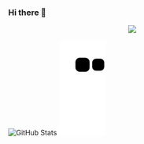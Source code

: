 ### Hi there 👋

<!--
**kansuorhan/kansuorhan** is a ✨ _special_ ✨ repository because its `README.md` (this file) appears on your GitHub profile.

Here are some ideas to get you started:

- 🔭 I’m currently working on ...
- 🌱 I’m currently learning ...
- 👯 I’m looking to collaborate on ...
- 🤔 I’m looking for help with ...
- 💬 Ask me about ...
- 📫 How to reach me: ...
- 😄 Pronouns: ...
- ⚡ Fun fact: ...
-->

<p align="center">
      <img wide="200em" src="https://github-readme-stats-eight-theta.vercel.app/api/top-langs/?username=kansuorhan&layout=compact&langs_count=8&theme=swift"/>
</p>

![GitHub Stats](https://github-readme-stats.vercel.app/api?username=kansuorhan&theme=swift&show_icons=true)
![snake gif](https://github.com/kansuorhan/kansuorhan/blob/output/github-contribution-grid-snake.svg)
